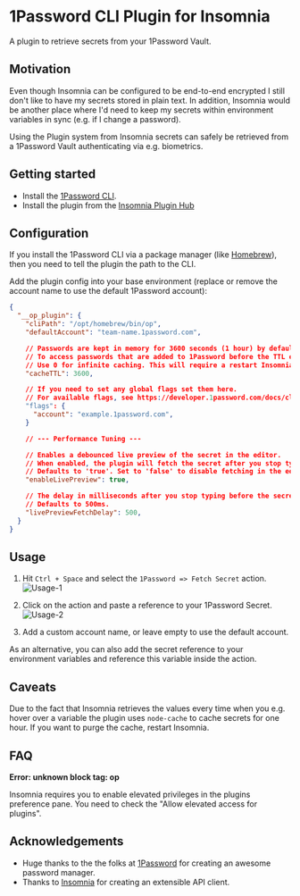# 1Password CLI Plugin for Insomnia

A plugin to retrieve secrets from your 1Password Vault.

## Motivation

Even though Insomnia can be configured to be end-to-end encrypted I still don't like to have my
secrets stored in plain text. In addition, Insomnia would be another place where I'd need to keep
my secrets within environment variables in sync (e.g. if I change a password).

Using the Plugin system from Insomnia secrets can safely be retrieved from a 1Password Vault
authenticating via e.g. biometrics.

## Getting started

* Install the [1Password CLI](https://developer.1password.com/docs/cli/).
* Install the plugin from the [Insomnia Plugin Hub](https://insomnia.rest/plugins/)

## Configuration

If you install the 1Password CLI via a package manager (like [Homebrew](https://brew.sh/)), then
you need to tell the plugin the path to the CLI.

Add the plugin config into your base environment (replace or remove the account name to use the default 1Password account):

```json
{
  "__op_plugin": {
    "cliPath": "/opt/homebrew/bin/op",
    "defaultAccount": "team-name.1password.com",

    // Passwords are kept in memory for 3600 seconds (1 hour) by default. You can change this TTL here.
    // To access passwords that are added to 1Password before the TTL expires you'll need to restart Insomnia.
    // Use 0 for infinite caching. This will require a restart Insomnia to refresh credentials.
    "cacheTTL": 3600,

    // If you need to set any global flags set them here.
    // For available flags, see https://developer.1password.com/docs/cli/reference/#global-flags
    "flags": {
      "account": "example.1password.com",
    }

    // --- Performance Tuning ---

    // Enables a debounced live preview of the secret in the editor.
    // When enabled, the plugin will fetch the secret after you stop typing.
    // Defaults to 'true'. Set to 'false' to disable fetching in the editor entirely.
    "enableLivePreview": true,

    // The delay in milliseconds after you stop typing before the secret is fetched.
    // Defaults to 500ms.
    "livePreviewFetchDelay": 500,
  }
}
```

## Usage

1. Hit `Ctrl + Space` and select the `1Password => Fetch Secret` action.
![Usage-1](https://github.com/benvp/insomnia-plugin-op/blob/main/images/plugin-usage-1.png?raw=true)

2. Click on the action and paste a reference to your 1Password Secret.
![Usage-2](https://github.com/benvp/insomnia-plugin-op/blob/main/images/plugin-usage-2.png?raw=true)

3. Add a custom account name, or leave empty to use the default account.

As an alternative, you can also add the secret reference to your environment variables and
reference this variable inside the action.

## Caveats

Due to the fact that Insomnia retrieves the values every time when you e.g. hover over a variable
the plugin uses `node-cache` to cache secrets for one hour. If you want to purge the cache,
restart Insomnia.

## FAQ

**Error: unknown block tag: op**

Insomnia requires you to enable elevated privileges in the plugins preference pane. You need to check the "Allow elevated access for plugins".

## Acknowledgements

* Huge thanks to the the folks at [1Password](https://1password.com) for creating an awesome
password manager.
* Thanks to [Insomnia](https://insomnia.rest) for creating an extensible API client.
